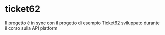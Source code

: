# ticket62

Il progetto è in sync con il progetto di esempio Ticket62 sviluppato durante il corso
sulla API platform

